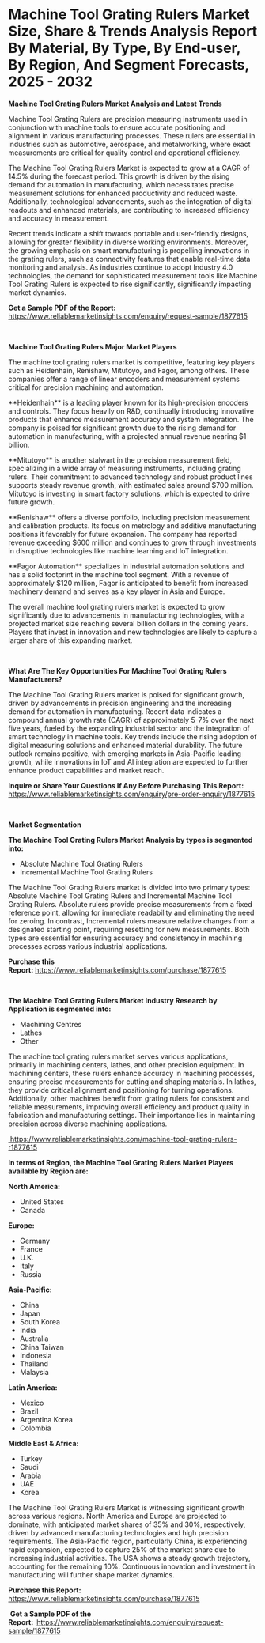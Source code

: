 <p><h1>Machine Tool Grating Rulers Market Size, Share & Trends Analysis Report By Material, By Type, By End-user, By Region, And Segment Forecasts, 2025 - 2032</h1></p><p><strong>Machine Tool Grating Rulers Market Analysis and Latest Trends</strong></p>
<p><p>Machine Tool Grating Rulers are precision measuring instruments used in conjunction with machine tools to ensure accurate positioning and alignment in various manufacturing processes. These rulers are essential in industries such as automotive, aerospace, and metalworking, where exact measurements are critical for quality control and operational efficiency.</p><p>The Machine Tool Grating Rulers Market is expected to grow at a CAGR of 14.5% during the forecast period. This growth is driven by the rising demand for automation in manufacturing, which necessitates precise measurement solutions for enhanced productivity and reduced waste. Additionally, technological advancements, such as the integration of digital readouts and enhanced materials, are contributing to increased efficiency and accuracy in measurement.</p><p>Recent trends indicate a shift towards portable and user-friendly designs, allowing for greater flexibility in diverse working environments. Moreover, the growing emphasis on smart manufacturing is propelling innovations in the grating rulers, such as connectivity features that enable real-time data monitoring and analysis. As industries continue to adopt Industry 4.0 technologies, the demand for sophisticated measurement tools like Machine Tool Grating Rulers is expected to rise significantly, significantly impacting market dynamics.</p></p>
<p><strong>Get a Sample PDF of the Report:&nbsp;</strong> <a href="https://www.reliablemarketinsights.com/enquiry/request-sample/1877615?utm_campaign=2240&utm_medium=2&utm_source=Github&utm_content=ia&utm_term=12042025&utm_id=machine-tool-grating-rulers">https://www.reliablemarketinsights.com/enquiry/request-sample/1877615</a></p>
<p>&nbsp;</p>
<p><strong>Machine Tool Grating Rulers Major Market Players</strong></p>
<p><p>The machine tool grating rulers market is competitive, featuring key players such as Heidenhain, Renishaw, Mitutoyo, and Fagor, among others. These companies offer a range of linear encoders and measurement systems critical for precision machining and automation.</p><p>**Heidenhain** is a leading player known for its high-precision encoders and controls. They focus heavily on R&D, continually introducing innovative products that enhance measurement accuracy and system integration. The company is poised for significant growth due to the rising demand for automation in manufacturing, with a projected annual revenue nearing $1 billion.</p><p>**Mitutoyo** is another stalwart in the precision measurement field, specializing in a wide array of measuring instruments, including grating rulers. Their commitment to advanced technology and robust product lines supports steady revenue growth, with estimated sales around $700 million. Mitutoyo is investing in smart factory solutions, which is expected to drive future growth.</p><p>**Renishaw** offers a diverse portfolio, including precision measurement and calibration products. Its focus on metrology and additive manufacturing positions it favorably for future expansion. The company has reported revenue exceeding $600 million and continues to grow through investments in disruptive technologies like machine learning and IoT integration.</p><p>**Fagor Automation** specializes in industrial automation solutions and has a solid footprint in the machine tool segment. With a revenue of approximately $120 million, Fagor is anticipated to benefit from increased machinery demand and serves as a key player in Asia and Europe.</p><p>The overall machine tool grating rulers market is expected to grow significantly due to advancements in manufacturing technologies, with a projected market size reaching several billion dollars in the coming years. Players that invest in innovation and new technologies are likely to capture a larger share of this expanding market.</p></p>
<p>&nbsp;</p>
<p><strong>What Are The Key Opportunities For Machine Tool Grating Rulers Manufacturers?</strong></p>
<p><p>The Machine Tool Grating Rulers market is poised for significant growth, driven by advancements in precision engineering and the increasing demand for automation in manufacturing. Recent data indicates a compound annual growth rate (CAGR) of approximately 5-7% over the next five years, fueled by the expanding industrial sector and the integration of smart technology in machine tools. Key trends include the rising adoption of digital measuring solutions and enhanced material durability. The future outlook remains positive, with emerging markets in Asia-Pacific leading growth, while innovations in IoT and AI integration are expected to further enhance product capabilities and market reach.</p></p>
<p><strong>Inquire or Share Your Questions If Any Before Purchasing This Report:</strong> <a href="https://www.reliablemarketinsights.com/enquiry/pre-order-enquiry/1877615?utm_campaign=2240&utm_medium=2&utm_source=Github&utm_content=ia&utm_term=12042025&utm_id=machine-tool-grating-rulers">https://www.reliablemarketinsights.com/enquiry/pre-order-enquiry/1877615</a></p>
<p>&nbsp;</p>
<p><strong>Market Segmentation</strong></p>
<p><strong>The Machine Tool Grating Rulers Market Analysis by types is segmented into:</strong></p>
<p><ul><li>Absolute Machine Tool Grating Rulers</li><li>Incremental Machine Tool Grating Rulers</li></ul></p>
<p><p>The Machine Tool Grating Rulers market is divided into two primary types: Absolute Machine Tool Grating Rulers and Incremental Machine Tool Grating Rulers. Absolute rulers provide precise measurements from a fixed reference point, allowing for immediate readability and eliminating the need for zeroing. In contrast, Incremental rulers measure relative changes from a designated starting point, requiring resetting for new measurements. Both types are essential for ensuring accuracy and consistency in machining processes across various industrial applications.</p></p>
<p><strong>Purchase this Report:&nbsp;</strong><a href="https://www.reliablemarketinsights.com/purchase/1877615?utm_campaign=2240&utm_medium=2&utm_source=Github&utm_content=ia&utm_term=12042025&utm_id=machine-tool-grating-rulers">https://www.reliablemarketinsights.com/purchase/1877615</a></p>
<p>&nbsp;</p>
<p><strong>The Machine Tool Grating Rulers Market Industry Research by Application is segmented into:</strong></p>
<p><ul><li>Machining Centres</li><li>Lathes</li><li>Other</li></ul></p>
<p><p>The machine tool grating rulers market serves various applications, primarily in machining centers, lathes, and other precision equipment. In machining centers, these rulers enhance accuracy in machining processes, ensuring precise measurements for cutting and shaping materials. In lathes, they provide critical alignment and positioning for turning operations. Additionally, other machines benefit from grating rulers for consistent and reliable measurements, improving overall efficiency and product quality in fabrication and manufacturing settings. Their importance lies in maintaining precision across diverse machining applications.</p></p>
<p><a href="https://www.reliablemarketinsights.com/machine-tool-grating-rulers-r1877615?utm_campaign=2240&utm_medium=2&utm_source=Github&utm_content=ia&utm_term=12042025&utm_id=machine-tool-grating-rulers">&nbsp;https://www.reliablemarketinsights.com/machine-tool-grating-rulers-r1877615</a></p>
<p><strong>In terms of Region, the Machine Tool Grating Rulers Market Players available by Region are:</strong></p>
<p>
    <p> <strong> North America: </strong>
        <ul>
            <li>United States</li>
            <li>Canada</li>
        </ul>
        </p> 
    <p> <strong> Europe: </strong>
        <ul>
            <li>Germany</li>
            <li>France</li>
            <li>U.K.</li>
            <li>Italy</li>
            <li>Russia</li>
        </ul>
        </p> 
    <p> <strong> Asia-Pacific: </strong>
        <ul>
            <li>China</li>
            <li>Japan</li>
            <li>South Korea</li>
            <li>India</li>
            <li>Australia</li>
            <li>China Taiwan</li>
            <li>Indonesia</li>
            <li>Thailand</li>
            <li>Malaysia</li>
        </ul>
        </p> 
    <p> <strong> Latin America: </strong>
        <ul>
            <li>Mexico</li>
            <li>Brazil</li>
            <li>Argentina Korea</li>
            <li>Colombia</li>
        </ul>
        </p> 
    <p> <strong> Middle East & Africa: </strong>
        <ul>
            <li>Turkey</li>
            <li>Saudi</li>
            <li>Arabia</li>
            <li>UAE</li>
            <li>Korea</li>
        </ul>
    </p>
    </p>
<p><p>The Machine Tool Grating Rulers Market is witnessing significant growth across various regions. North America and Europe are projected to dominate, with anticipated market shares of 35% and 30%, respectively, driven by advanced manufacturing technologies and high precision requirements. The Asia-Pacific region, particularly China, is experiencing rapid expansion, expected to capture 25% of the market share due to increasing industrial activities. The USA shows a steady growth trajectory, accounting for the remaining 10%. Continuous innovation and investment in manufacturing will further shape market dynamics.</p></p>
<p><strong>Purchase this Report: </strong><a href="https://www.reliablemarketinsights.com/purchase/1877615?utm_campaign=2240&utm_medium=2&utm_source=Github&utm_content=ia&utm_term=12042025&utm_id=machine-tool-grating-rulers">https://www.reliablemarketinsights.com/purchase/1877615</a></p>
<p>&nbsp;<strong>Get a Sample PDF of the Report:&nbsp;&nbsp;</strong><a href="https://www.reliablemarketinsights.com/enquiry/request-sample/1877615?utm_campaign=2240&utm_medium=2&utm_source=Github&utm_content=ia&utm_term=12042025&utm_id=machine-tool-grating-rulers">https://www.reliablemarketinsights.com/enquiry/request-sample/1877615</a></p>
<p><strong></strong></p>
<p><p></p><p></p><p></p></p>